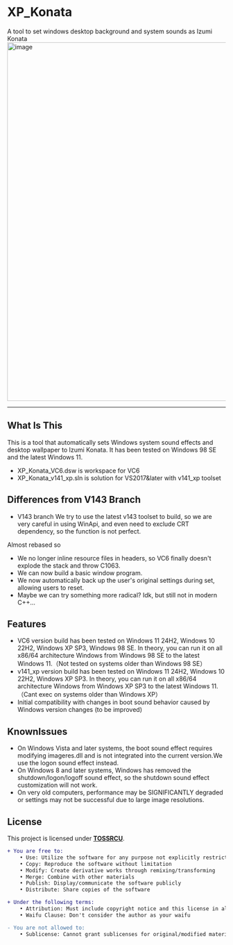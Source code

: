 # XP_Konata
A tool to set windows desktop background and system sounds as Izumi Konata
<img width="1184" height="827" alt="image" src="https://github.com/user-attachments/assets/2495aea3-8d41-4d6f-a999-753c8f5baca2" />

---
## What Is This
This is a tool that automatically sets Windows system sound effects and desktop wallpaper to Izumi Konata. It has been tested on Windows 98 SE and the latest Windows 11.

- XP_Konata_VC6.dsw is workspace for VC6
- XP_Konata_v141_xp.sln is solution for VS2017&later with v141_xp toolset
## Differences from V143 Branch

- V143 branch We try to use the latest v143 toolset to build, so we are very careful in using WinApi, and even need to exclude CRT dependency, so the function is not perfect.

Almost rebased so

- We no longer inline resource files in headers, so VC6 finally doesn't explode the stack and throw C1063.
- We can now build a basic window program.
- We now automatically back up the user's original settings during set, allowing users to reset.
- Maybe we can try something more radical? Idk, but still not in modern C++...
## Features

- VC6 version build has been tested on Windows 11 24H2, Windows 10 22H2, Windows XP SP3, Windows 98 SE. In theory, you can run it on all x86/64 architecture Windows from Windows 98 SE to the latest Windows 11.（Not tested on systems older than Windows 98 SE）
- v141_xp version build has been tested on Windows 11 24H2, Windows 10 22H2, Windows XP SP3. In theory, you can run it on all x86/64 architecture Windows from Windows XP SP3 to the latest Windows 11.（Cant exec on systems older than Windows XP）
- Initial compatibility with changes in boot sound behavior caused by Windows version changes (to be improved)
## KnownIssues

- On Windows Vista and later systems, the boot sound effect requires modifying imageres.dll and is not integrated into the current version.We use the logon sound effect instead.
- On Windows 8 and later systems, Windows has removed the shutdown/logon/logoff sound effect, so the shutdown sound effect customization will not work.
- On very old computers, performance may be SIGNIFICANTLY degraded or settings may not be successful due to large image resolutions.
## License

This project is licensed under [**TOSSRCU**](LICENSE).
```diff
+ You are free to:
	• Use: Utilize the software for any purpose not explicitly restricted
	• Copy: Reproduce the software without limitation
	• Modify: Create derivative works through remixing/transforming
	• Merge: Combine with other materials
	• Publish: Display/communicate the software publicly
	• Distribute: Share copies of the software

+ Under the following terms:
	• Attribution: Must include copyright notice and this license in all copies
	• Waifu Clause: Don't consider the author as your waifu

- You are not allowed to:
	• Sublicense: Cannot grant sublicenses for original/modified material

```
